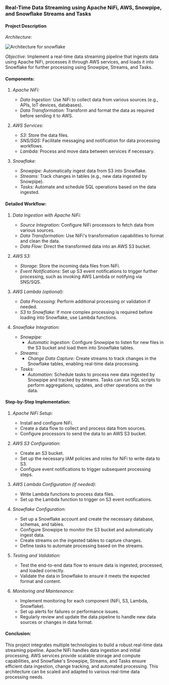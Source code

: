 
### Real-Time Data Streaming using Apache NiFi, AWS, Snowpipe, and Snowflake Streams and Tasks

#### Project Description


*Architecture:*


![Architecture for snowflake](https://github.com/mythili2734/data-warehouse-snowflake-for-data-engineering/assets/158598007/f5cead9c-7681-4803-8c63-37eeae93c0fe)


*Objective:*
Implement a real-time data streaming pipeline that ingests data using Apache NiFi, processes it through AWS services, and loads it into Snowflake for further processing using Snowpipe, Streams, and Tasks.

#### Components:

1. *Apache NiFi:*
   - *Data Ingestion:* Use NiFi to collect data from various sources (e.g., APIs, IoT devices, databases).
   - *Data Transformation:* Transform and format the data as required before sending it to AWS.

2. *AWS Services:*
   - *S3:* Store the data files.
   - *SNS/SQS:* Facilitate messaging and notification for data processing workflows.
   - *Lambda:* Process and move data between services if necessary.

3. *Snowflake:*
   - *Snowpipe:* Automatically ingest data from S3 into Snowflake.
   - *Streams:* Track changes in tables (e.g., new data ingested by Snowpipe).
   - *Tasks:* Automate and schedule SQL operations based on the data ingested.

#### Detailed Workflow:

1. *Data Ingestion with Apache NiFi:*
   - *Source Integration:* Configure NiFi processors to fetch data from various sources.
   - *Data Transformation:* Use NiFi's transformation capabilities to format and clean the data.
   - *Data Flow:* Direct the transformed data into an AWS S3 bucket.

2. *AWS S3:*
   - *Storage:* Store the incoming data files from NiFi.
   - *Event Notifications:* Set up S3 event notifications to trigger further processing, such as invoking AWS Lambda or notifying via SNS/SQS.

3. *AWS Lambda (optional):*
   - *Data Processing:* Perform additional processing or validation if needed.
   - *S3 to Snowflake:* If more complex processing is required before loading into Snowflake, use Lambda functions.

4. *Snowflake Integration:*
   - *Snowpipe:*
     - *Automatic Ingestion:* Configure Snowpipe to listen for new files in the S3 bucket and load them into Snowflake tables.
   - *Streams:*
     - *Change Data Capture:* Create streams to track changes in the Snowflake tables, enabling real-time data processing.
   - *Tasks:*
     - *Automation:* Schedule tasks to process new data ingested by Snowpipe and tracked by streams. Tasks can run SQL scripts to perform aggregations, updates, and other operations on the data.

#### Step-by-Step Implementation:

1. *Apache NiFi Setup:*
   - Install and configure NiFi.
   - Create a data flow to collect and process data from sources.
   - Configure processors to send the data to an AWS S3 bucket.

2. *AWS S3 Configuration:*
   - Create an S3 bucket.
   - Set up the necessary IAM policies and roles for NiFi to write data to S3.
   - Configure event notifications to trigger subsequent processing steps.

3. *AWS Lambda Configuration (if needed):*
   - Write Lambda functions to process data files.
   - Set up the Lambda function to trigger on S3 event notifications.

4. *Snowflake Configuration:*
   - Set up a Snowflake account and create the necessary database, schemas, and tables.
   - Configure Snowpipe to monitor the S3 bucket and automatically ingest data.
   - Create streams on the ingested tables to capture changes.
   - Define tasks to automate processing based on the streams.

5. *Testing and Validation:*
   - Test the end-to-end data flow to ensure data is ingested, processed, and loaded correctly.
   - Validate the data in Snowflake to ensure it meets the expected format and content.

6. *Monitoring and Maintenance:*
   - Implement monitoring for each component (NiFi, S3, Lambda, Snowflake).
   - Set up alerts for failures or performance issues.
   - Regularly review and update the data pipeline to handle new data sources or changes in data format.

#### Conclusion:

This project integrates multiple technologies to build a robust real-time data streaming pipeline. Apache NiFi handles data ingestion and initial processing, AWS services provide scalable storage and compute capabilities, and Snowflake's Snowpipe, Streams, and Tasks ensure efficient data ingestion, change tracking, and automated processing. This architecture can be scaled and adapted to various real-time data processing needs.
